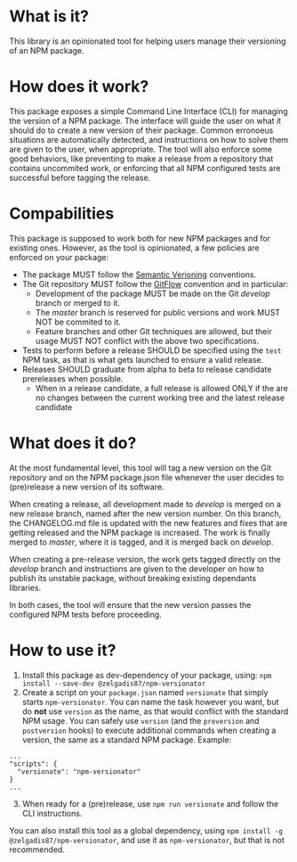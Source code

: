 
# What is it?
This library is an opinionated tool for helping users manage their versioning of an NPM package.

# How does it work?
This package exposes a simple Command Line Interface (CLI) for managing the version of a NPM package.
The interface will guide the user on what it should do to create a new version of their package.
Common erronoeus situations are automatically detected, and instructions on how to solve them are given to the user, when appropriate.
The tool will also enforce some good behaviors, like preventing to make a release from a repository that contains uncommited work, or enforcing that all NPM configured tests are successful before tagging the release.

# Compabilities
This package is supposed to work both for new NPM packages and for existing ones.
However, as the tool is opinionated, a few policies are enforced on your package:
- The package MUST follow the [Semantic Verioning](http://semver.org)  conventions.
- The Git repository MUST follow the [GitFlow](http://nvie.com/posts/a-successful-git-branching-model/) convention and in particular:
  - Development of the package MUST be made on the Git *develop* branch or merged to it.
  - The *master* branch is reserved for public versions and work MUST NOT be commited to it.
  - Feature branches and other Git techniques are allowed, but their usage MUST NOT conflict with the above two specifications.
- Tests to perform before a release SHOULD be specified using the `test` NPM task, as that is what gets launched to ensure a valid release.
- Releases SHOULD graduate from alpha to beta to release candidate prereleases when possible.
  - When in a release candidate, a full release is allowed ONLY if the are no changes between the current working tree and the latest release candidate

# What does it do?
At the most fundamental level, this tool will tag a new version on the Git repository and on the NPM package.json file whenever the user decides to (pre)release a new version of its software.

When creating a release, all development made to *develop* is merged on a new release branch, named after the new version number. On this branch, the CHANGELOG.md file is updated with the new features and fixes that are getting released and the NPM package is increased. The work is finally merged to *master*, where it is tagged, and it is merged back on *develop*.

When creating a pre-release version, the work gets tagged directly on the *develop* branch and instructions are given to the developer on how to publish its unstable package, without breaking existing dependants libraries.

In both cases, the tool will ensure that the new version passes the configured NPM tests before proceeding.

# How to use it?
1. Install this package as dev-dependency of your package, using:
```npm install --save-dev @zelgadis87/npm-versionator```
2. Create a script on your `package.json` named `versionate` that simply starts `npm-versionator`. You can name the task however you want, but do **not** use `version` as the name, as that would conflict with the standard NPM usage. You can safely use `version` (and the `preversion` and `postversion` hooks) to execute additional commands when creating a version, the same as a standard NPM package. Example:
```
...
"scripts": {
  "versionate": "npm-versionator"
}
...
```
3. When ready for a (pre)release, use `npm run versionate` and follow the CLI instructions.

You can also install this tool as a global dependency, using `npm install -g @zelgadis87/npm-versionator`, and use it as `npm-versionator`, but that is not recommended.